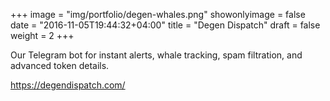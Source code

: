 +++
image = "img/portfolio/degen-whales.png"
showonlyimage = false
date = "2016-11-05T19:44:32+04:00"
title = "Degen Dispatch"
draft = false
weight = 2
+++

Our Telegram bot for instant alerts, whale tracking, spam filtration, and advanced token details.

https://degendispatch.com/
